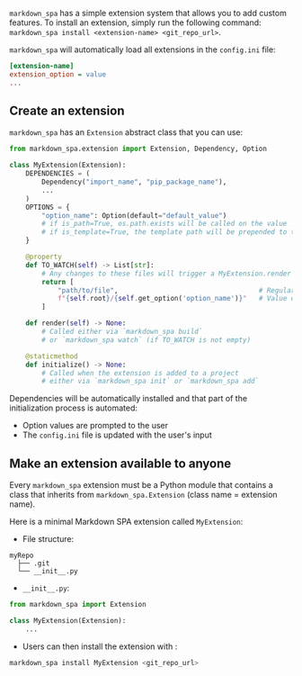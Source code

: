 [order]:       # (4)
[name]:        # (Extensions)
[description]: # (Documentation on markdown_spa's extension system)

`markdown_spa` has a simple extension system that allows you to add custom features.
To install an extension, simply run the following command: `markdown_spa install <extension-name> <git_repo_url>`.

`markdown_spa` will automatically load all extensions in the `config.ini` file:
```ini
[extension-name]
extension_option = value
...
```

## Create an extension

`markdown_spa` has an `Extension` abstract class that you can use:
```python
from markdown_spa.extension import Extension, Dependency, Option

class MyExtension(Extension):
    DEPENDENCIES = (
        Dependency("import_name", "pip_package_name"),
        ...
    )
    OPTIONS = {
        "option_name": Option(default="default_value")
        # if is_path=True, os.path.exists will be called on the value
        # if is_template=True, the template path will be prepended to the checked path
    }

    @property
    def TO_WATCH(self) -> List[str]:
        # Any changes to these files will trigger a MyExtension.render
        return [
            "path/to/file",                                   # Regular file
            f"{self.root}/{self.get_option('option_name')}"   # Value of an option
        ]

    def render(self) -> None:
        # Called either via `markdown_spa build`
        # or `markdown_spa watch` (if TO_WATCH is not empty)

    @staticmethod
    def initialize() -> None:
        # Called when the extension is added to a project
        # either via `markdown_spa init` or `markdown_spa add`
```

Dependencies will be automatically installed and that part of the initialization process is automated:

- Option values are prompted to the user
- The `config.ini` file is updated with the user's input

## Make an extension available to anyone

Every `markdown_spa` extension must be a Python module that contains a class that inherits from `markdown_spa.Extension`
(class name = extension name).

Here is a minimal Markdown SPA extension called `MyExtension`:

- File structure:
```
myRepo
  ├── .git
  └── __init__.py
```
- `__init__.py`:
```python
from markdown_spa import Extension

class MyExtension(Extension):
    ...
```
- Users can then install the extension with :
```bash
markdown_spa install MyExtension <git_repo_url>
```
